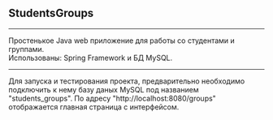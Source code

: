 ## StudentsGroups

---
Простенькое Java web приложение для работы со студентами и группами.                                          
Использованы: Spring Framework и БД MySQL.

---
Для запуска и тестирования проекта, предварительно необходимо подключить к нему базу даных MySQL под названием "students_groups".
По адресу "http://localhost:8080/groups" отображается главная страница с интерфейсом.
